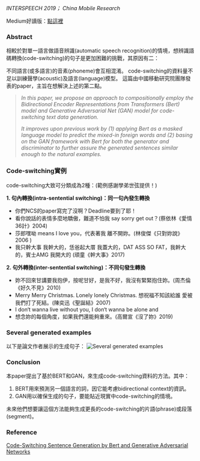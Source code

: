 *INTERSPEECH 2019； China Mobile Research*

Medium好讀版：[點這裡](https://medium.com/@mh.yang/code-switching-sentence-generation-by-bert-and-generative-adversarial-networks-f2bb19e19e0c)

### Abstract
相較於對單一語言做語音辨識(automatic speech recognition)的情境，想辨識語碼轉換(code-switching)的句子是更加困難的挑戰，其原因有二：

不同語言(或多語言)的音素(phoneme)會互相混淆。
code-switching的資料量不足以訓練聲學(acoustic)及語言(language)模型。
這篇由中國移動研究院團隊發表的paper，主旨在想解決上述的第二點。

> *In this paper, we propose an approach to compositionally employ the Bidirectional Encoder Representations from Transformers (Bert) model and Generative Adversarial Net (GAN) model for code-switching text data generation.*
> 
> *It improves upon previous work by (1) applying Bert as a masked language model to predict the mixed-in foreign words and (2) basing on the GAN framework with Bert for both the generator and discriminator to further assure the generated sentences similar enough to the natural examples.*

### Code-switching實例
code-switching大致可分類成為2種：(範例感謝學弟世弦提供！)

**1. 句內轉換(intra-sentential switching)：同一句內發生轉換**

- 你們NCS的paper寫完了沒啊？Deadline要到了耶！
- 看你說話的表情多麼地驕傲，難道不怕我 say sorry get out？(蔡依林《愛情36計》2004)
- 莎郎嘿呦 means I love you，代表著我 離不開妳。(林俊傑《只對妳說》2006 )
 - 我只幹大事 我幹大的，恁爸起大厝 我蓋大的，DAT ASS SO FAT，我幹大的，賓士AMG 我開大的 (頑童《幹大事》2017)
 
**2. 句外轉換(inter-sentential switching)：不同句發生轉換**

- 妳不回來甘講要我抱伊，按呢甘好，是我不好，我沒有緊緊抱住妳。(周杰倫 《好久不見》2010)
- Merry Merry Christmas. Lonely lonely Christmas. 想祝福不知該給誰 愛被我們打了死結。(陳奕迅《聖誕結》2007)
- I don‘t wanna live without you, I don‘t wanna be alone and
- 想念妳的每個角度，如果我們還能夠重來。(高爾宣《沒了妳》2019)

### Several generated examples
以下是論文作者展示的生成句子：
![Several generated examples](https://miro.medium.com/max/720/1*JtgtS2MKGvSHcPkt_aC7gA.png)

### Conclusion
本paper提出了基於BERT和GAN，來生成code-switching資料的方法。其中：

1. BERT用來預測另一個語言的詞，因它能考慮bidirectional context的資訊。
2. GAN用以確保生成的句子，要能貼近現實中code-switching的情境。

未來他們想要讓這個方法能夠生成更長的code-switching的片語(phrase)或段落(segment)。

### Reference
[Code-Switching Sentence Generation by Bert and Generative Adversarial
Networks](https://www.isca-speech.org/archive_v0/Interspeech_2019/pdfs/2501.pdf)
